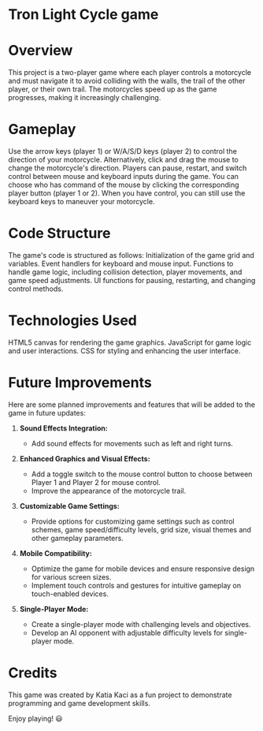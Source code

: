 # Tron Light Cycle game

# Overview
This project is a two-player game where each player controls a motorcycle and must navigate it to avoid colliding with the walls, the trail of the other player, or their own trail. The motorcycles speed up as the game progresses, making it increasingly challenging.

# Gameplay
Use the arrow keys (player 1) or W/A/S/D keys (player 2) to control the direction of your motorcycle.
Alternatively, click and drag the mouse to change the motorcycle's direction.
Players can pause, restart, and switch control between mouse and keyboard inputs during the game. You can choose who has command of the mouse by clicking the corresponding player button (player 1 or 2). When you have control, you can still use the keyboard keys to maneuver your motorcycle.

# Code Structure
The game's code is structured as follows:
Initialization of the game grid and variables.
Event handlers for keyboard and mouse input.
Functions to handle game logic, including collision detection, player movements, and game speed adjustments.
UI functions for pausing, restarting, and changing control methods.

# Technologies Used
HTML5 canvas for rendering the game graphics.
JavaScript for game logic and user interactions.
CSS for styling and enhancing the user interface.

# Future Improvements

Here are some planned improvements and features that will be added to the game in future updates:

1. **Sound Effects Integration:**
   - Add sound effects for movements such as left and right turns.

2. **Enhanced Graphics and Visual Effects:**
   - Add a toggle switch to the mouse control button to choose between Player 1 and Player 2 for mouse control.
   - Improve the appearance of the motorcycle trail.

3. **Customizable Game Settings:**
   - Provide options for customizing game settings such as control schemes, game speed/difficulty levels,  grid size, visual themes and other gameplay parameters.

4. **Mobile Compatibility:**
   - Optimize the game for mobile devices and ensure responsive design for various screen sizes.
   - Implement touch controls and gestures for intuitive gameplay on touch-enabled devices.

5. **Single-Player Mode:**
   - Create a single-player mode with challenging levels and objectives.
   - Develop an AI opponent with adjustable difficulty levels for single-player mode.

# Credits
This game was created by Katia Kaci as a fun project to demonstrate programming and game development skills.

Enjoy playing! 😃
